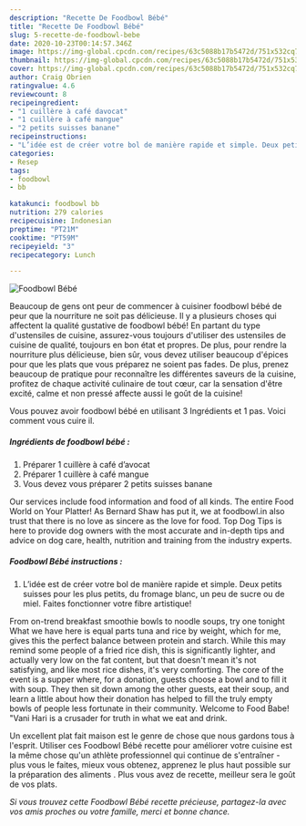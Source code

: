 ```yaml
---
description: "Recette De Foodbowl Bébé"
title: "Recette De Foodbowl Bébé"
slug: 5-recette-de-foodbowl-bebe
date: 2020-10-23T00:14:57.346Z
image: https://img-global.cpcdn.com/recipes/63c5088b17b5472d/751x532cq70/foodbowl-bebe-photo-principale-de-la-recette.jpg
thumbnail: https://img-global.cpcdn.com/recipes/63c5088b17b5472d/751x532cq70/foodbowl-bebe-photo-principale-de-la-recette.jpg
cover: https://img-global.cpcdn.com/recipes/63c5088b17b5472d/751x532cq70/foodbowl-bebe-photo-principale-de-la-recette.jpg
author: Craig Obrien
ratingvalue: 4.6
reviewcount: 8
recipeingredient:
- "1 cuillère à café davocat"
- "1 cuillère à café mangue"
- "2 petits suisses banane"
recipeinstructions:
- "L’idée est de créer votre bol de manière rapide et simple. Deux petits suisses pour les plus petits, du fromage blanc, un peu de sucre ou de miel. Faites fonctionner votre fibre artistique!"
categories:
- Resep
tags:
- foodbowl
- bb

katakunci: foodbowl bb 
nutrition: 279 calories
recipecuisine: Indonesian
preptime: "PT21M"
cooktime: "PT59M"
recipeyield: "3"
recipecategory: Lunch

---
```



![Foodbowl Bébé](https://img-global.cpcdn.com/recipes/63c5088b17b5472d/751x532cq70/foodbowl-bebe-photo-principale-de-la-recette.jpg)

Beaucoup de gens ont peur de commencer à cuisiner foodbowl bébé de peur que la nourriture ne soit pas délicieuse. Il y a plusieurs choses qui affectent la qualité gustative de foodbowl bébé! En partant du type d'ustensiles de cuisine, assurez-vous toujours d'utiliser des ustensiles de cuisine de qualité, toujours en bon état et propres. De plus, pour rendre la nourriture plus délicieuse, bien sûr, vous devez utiliser beaucoup d'épices pour que les plats que vous préparez ne soient pas fades. De plus, prenez beaucoup de pratique pour reconnaître les différentes saveurs de la cuisine, profitez de chaque activité culinaire de tout cœur, car la sensation d'être excité, calme et non pressé affecte aussi le goût de la cuisine!

<!--inarticleads1-->

Vous pouvez avoir foodbowl bébé en utilisant 3 Ingrédients et 1 pas. Voici comment vous cuire il.

##### Ingrédients de foodbowl bébé :

1. Préparer 1 cuillère à café d’avocat
1. Préparer 1 cuillère à café mangue
1. Vous devez vous préparer 2 petits suisses banane


Our services include food information and food of all kinds. The entire Food World on Your Platter! As Bernard Shaw has put it, we at foodbowl.in also trust that there is no love as sincere as the love for food. Top Dog Tips is here to provide dog owners with the most accurate and in-depth tips and advice on dog care, health, nutrition and training from the industry experts. 

<!--inarticleads2-->

##### Foodbowl Bébé instructions :

1. L’idée est de créer votre bol de manière rapide et simple. Deux petits suisses pour les plus petits, du fromage blanc, un peu de sucre ou de miel. Faites fonctionner votre fibre artistique!


From on-trend breakfast smoothie bowls to noodle soups, try one tonight What we have here is equal parts tuna and rice by weight, which for me, gives this the perfect balance between protein and starch. While this may remind some people of a fried rice dish, this is significantly lighter, and actually very low on the fat content, but that doesn&#39;t mean it&#39;s not satisfying, and like most rice dishes, it&#39;s very comforting. The core of the event is a supper where, for a donation, guests choose a bowl and to fill it with soup. They then sit down among the other guests, eat their soup, and learn a little about how their donation has helped to fill the truly empty bowls of people less fortunate in their community. Welcome to Food Babe! &#34;Vani Hari is a crusader for truth in what we eat and drink. 

<!--inarticleads1-->

<p>
Un excellent plat fait maison est le genre de chose que nous gardons tous à l'esprit. Utiliser ces Foodbowl Bébé recette pour améliorer votre cuisine est la même chose qu'un athlète professionnel qui continue de s'entraîner - plus vous le faites, mieux vous obtenez, apprenez le plus haut possible sur la préparation des aliments . Plus vous avez de recette, meilleur sera le goût de vos plats.
</p>

<p>
<i>Si vous trouvez cette Foodbowl Bébé recette précieuse, partagez-la avec vos amis proches ou votre famille, merci et bonne chance.</i>
</p>
